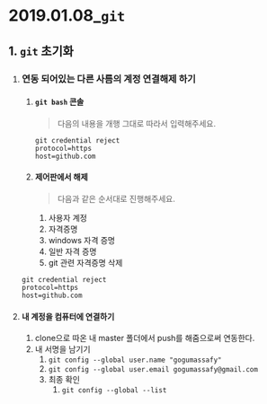 # 2019.01.08_`git`

## 1. `git` 초기화

1. ### 연동 되어있는 다른 사름의 계정 연결해제 하기

   1. #### `git bash` 콘솔

      > 다음의 내용을 개행 그대로 따라서 입력해주세요.

      ```
      git credential reject
      protocol=https
      host=github.com
      ```

   2. #### 제어판에서 해제

      > 다음과 같은 순서대로 진행해주세요.

      1. 사용자 계정
      2. 자격증명
      3. windows 자격 증명
      4. 일반 자격 증명
      5. git 관련 자격증명 삭제

   ```
   git credential reject
   protocol=https
   host=github.com
   ```

2. #### 내 계정을 컴퓨터에 연결하기

   1. clone으로 따온 내 master 폴더에서 push를 해줌으로써 연동한다.
   2. 내 서명을 남기기
      1. `git config --global user.name "gogumassafy"`
      2. `git config --global user.email gogumassafy@gmail.com`
      3. 최종 확인
         1. `git config --global --list`